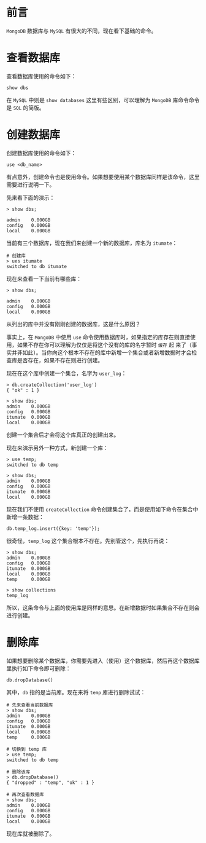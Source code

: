 # 前言

`MongoDB` 数据库与 `MySQL` 有很大的不同，现在看下基础的命令。

# 查看数据库

查看数据库使用的命令如下：

```
show dbs
```

在 `MySQL` 中则是 `show databases` 这里有些区别，可以理解为 `MongoDB` 库命令命令是 `SQL` 的简版。

# 创建数据库

创建数据库使用的命令如下：

```
use <db_name>
```

有点意外，创建命令也是使用命令。如果想要使用某个数据库同样是该命令，这里需要进行说明一下。

先来看下面的演示：

```
> show dbs;

admin    0.000GB
config   0.000GB
local    0.000GB
```

当前有三个数据库，现在我们来创建一个新的数据库，库名为 `itumate`：

```
# 创建库
> ues itumate
switched to db itumate
```

现在来查看一下当前有哪些库：

```
> show dbs;

admin    0.000GB
config   0.000GB
local    0.000GB
```

从列出的库中并没有刚刚创建的数据库，这是什么原因？

事实上，在 `MongoDB` 中使用 `use` 命令使用数据库时，如果指定的库存在则直接使用，如果不存在你可以理解为仅仅是将这个没有的库的名字暂时 `缓存` 起
来了（事实并非如此）。当你向这个根本不存在的库中新增一个集合或者新增数据时才会检查库是否存在，如果不存在则进行创建。

现在在这个库中创建一个集合，名字为 `user_log`：

```
> db.createCollection('user_log')
{ "ok" : 1 }

> show dbs;
admin    0.000GB
config   0.000GB
itumate  0.000GB
local    0.000GB
```

创建一个集合后才会将这个库真正的创建出来。

现在来演示另外一种方式，新创建一个库：

```
> use temp;
switched to db temp

> show dbs;
admin    0.000GB
config   0.000GB
itumate  0.000GB
local    0.000GB
```

现在我们不使用 `createCollection` 命令创建集合了，而是使用如下命令在集合中新增一条数据：

```
db.temp_log.insert({key: 'temp'});
```

很奇怪，`temp_log` 这个集合根本不存在。先别管这个，先执行再说：

```
> show dbs;
admin    0.000GB
config   0.000GB
itumate  0.000GB
local    0.000GB
temp     0.000GB

> show collections
temp_log
```

所以，这条命令与上面的使用库是同样的意思。在新增数据时如果集合不存在则会进行创建。

# 删除库

如果想要删除某个数据库，你需要先进入（使用）这个数据库，然后再这个数据库里执行如下命令即可删除：

```
db.dropDatabase()
```

其中，`db` 指的是当前库。现在来将 `temp` 库进行删除试试：

```
# 先来查看当前数据库
> show dbs;
admin    0.000GB
config   0.000GB
itumate  0.000GB
local    0.000GB
temp     0.000GB

# 切换到 temp 库
> use temp;
switched to db temp

# 删除该库
> db.dropDatabase()
{ "dropped" : "temp", "ok" : 1 }

# 再次查看数据库
> show dbs;
admin    0.000GB
config   0.000GB
itumate  0.000GB
local    0.000GB
```

现在库就被删除了。
